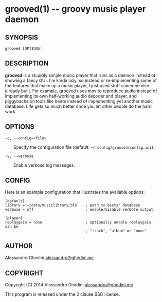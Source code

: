 grooved(1) -- groovy music player daemon
========================================

## SYNOPSIS

`grooved [OPTIONS]`

## DESCRIPTION

**grooved** is a stupidly simple music player that runs as a daemon instead of
showing a fancy GUI. I'm kinda lazy, so instead or re-implementing some of the
features that make up a music player, I just used stuff someone else already
built. For example, grooved uses mpv to reproduce audio instead of implementing
its own half-working audio decoder and player, and piggybacks on tools like
beets instead of implementing yet another music database. Life gets so much
better once you let other people do the hard work.

## OPTIONS

`-c, --config=<file>`

&nbsp;&nbsp;&nbsp;&nbsp;&nbsp;&nbsp;
Specify the configuration file (default: `~/.config/grooved/config.ini`).

`-V, --verbose`

&nbsp;&nbsp;&nbsp;&nbsp;&nbsp;&nbsp;
Enable verbose log messages.

## CONFIG

Here is an example configuration that illustrates the available options:

    [default]
    library = ~/data/musiclibrary.blb    ; path to beets' database
    verbose = off                        ; enable/disable verbose output

    [player]
    replaygain = none                    ; optionally enable replaygain, can be
                                         ; "track", "album" or "none"

## AUTHOR ##

Alessandro Ghedini <alessandro@ghedini.me>

## COPYRIGHT ##

Copyright (C) 2014 Alessandro Ghedini <alessandro@ghedini.me>

This program is released under the 2 clause BSD license.
